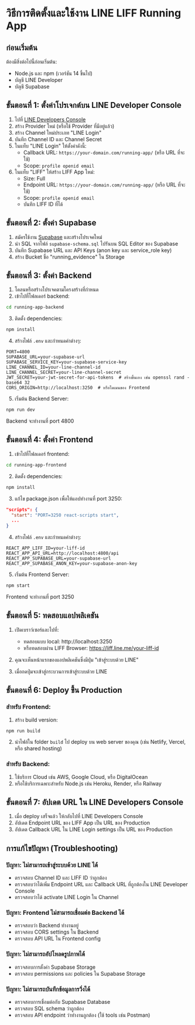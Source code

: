 # วิธีการติดตั้งและใช้งาน LINE LIFF Running App

## ก่อนเริ่มต้น

ต้องมีสิ่งต่อไปนี้ก่อนเริ่มต้น:
- Node.js และ npm (เวอร์ชัน 14 ขึ้นไป)
- บัญชี LINE Developer
- บัญชี Supabase

## ขั้นตอนที่ 1: ตั้งค่าโปรเจกต์บน LINE Developer Console

1. ไปที่ [LINE Developers Console](https://developers.line.biz/console/)
2. สร้าง Provider ใหม่ (หรือใช้ Provider ที่มีอยู่แล้ว)
3. สร้าง Channel ใหม่ประเภท "LINE Login"
4. บันทึก Channel ID และ Channel Secret
5. ในแท็บ "LINE Login" ให้ตั้งค่าดังนี้:
   - Callback URL: `https://your-domain.com/running-app/` (หรือ URL ที่จะใช้)
   - Scope: `profile openid email`
6. ในแท็บ "LIFF" ให้สร้าง LIFF App ใหม่:
   - Size: Full
   - Endpoint URL: `https://your-domain.com/running-app/` (หรือ URL ที่จะใช้)
   - Scope: `profile openid email`
   - บันทึก LIFF ID ที่ได้

## ขั้นตอนที่ 2: ตั้งค่า Supabase

1. สมัครใช้งาน [Supabase](https://supabase.com/) และสร้างโปรเจคใหม่
2. นำ SQL จากไฟล์ `supabase-schema.sql` ไปรันบน SQL Editor ของ Supabase
3. บันทึก Supabase URL และ API Keys (anon key และ service_role key)
4. สร้าง Bucket ชื่อ "running_evidence" ใน Storage

## ขั้นตอนที่ 3: ตั้งค่า Backend

1. โคลนหรือสร้างโปรเจคตามโครงสร้างที่กำหนด
2. เข้าไปที่โฟลเดอร์ backend:
```bash
cd running-app-backend
```

3. ติดตั้ง dependencies:
```bash
npm install
```

4. สร้างไฟล์ `.env` และกำหนดค่าต่างๆ:
```
PORT=4800
SUPABASE_URL=your-supabase-url
SUPABASE_SERVICE_KEY=your-supabase-service-key
LINE_CHANNEL_ID=your-line-channel-id
LINE_CHANNEL_SECRET=your-line-channel-secret
JWT_SECRET=your-jwt-secret-for-api-tokens  # สร้างขึ้นเอง เช่น openssl rand -base64 32
CORS_ORIGIN=http://localhost:3250  # หรือโดเมนของ Frontend
```

5. เริ่มต้น Backend Server:
```bash
npm run dev
```
Backend จะทำงานที่ port 4800

## ขั้นตอนที่ 4: ตั้งค่า Frontend

1. เข้าไปที่โฟลเดอร์ frontend:
```bash
cd running-app-frontend
```

2. ติดตั้ง dependencies:
```bash
npm install
```

3. แก้ไข package.json เพื่อให้แอปทำงานที่ port 3250:
```json
"scripts": {
  "start": "PORT=3250 react-scripts start",
  ...
}
```

4. สร้างไฟล์ `.env` และกำหนดค่าต่างๆ:
```
REACT_APP_LIFF_ID=your-liff-id
REACT_APP_API_URL=http://localhost:4800/api
REACT_APP_SUPABASE_URL=your-supabase-url
REACT_APP_SUPABASE_ANON_KEY=your-supabase-anon-key
```

5. เริ่มต้น Frontend Server:
```bash
npm start
```
Frontend จะทำงานที่ port 3250

## ขั้นตอนที่ 5: ทดสอบแอปพลิเคชัน

1. เปิดเบราว์เซอร์และไปที่:
   - ทดสอบแบบ local: http://localhost:3250
   - หรือทดสอบผ่าน LIFF Browser: https://liff.line.me/your-liff-id

2. คุณจะเห็นหน้าแรกของแอปพลิเคชันซึ่งมีปุ่ม "เข้าสู่ระบบด้วย LINE"

3. เมื่อกดปุ่มจะเข้าสู่กระบวนการเข้าสู่ระบบด้วย LINE

## ขั้นตอนที่ 6: Deploy ขึ้น Production

### สำหรับ Frontend:

1. สร้าง build version:
```bash
npm run build
```

2. นำไฟล์ใน folder `build` ไป deploy บน web server ของคุณ (เช่น Netlify, Vercel, หรือ shared hosting)

### สำหรับ Backend:

1. ใช้บริการ Cloud เช่น AWS, Google Cloud, หรือ DigitalOcean
2. หรือใช้บริการเฉพาะสำหรับ Node.js เช่น Heroku, Render, หรือ Railway

## ขั้นตอนที่ 7: อัปเดต URL ใน LINE Developers Console

1. เมื่อ deploy เสร็จแล้ว ให้กลับไปที่ LINE Developers Console
2. อัปเดต Endpoint URL ของ LIFF App เป็น URL ของ Production
3. อัปเดต Callback URL ใน LINE Login settings เป็น URL ของ Production

## การแก้ไขปัญหา (Troubleshooting)

### ปัญหา: ไม่สามารถเข้าสู่ระบบด้วย LINE ได้
- ตรวจสอบ Channel ID และ LIFF ID ว่าถูกต้อง
- ตรวจสอบว่าได้เพิ่ม Endpoint URL และ Callback URL ที่ถูกต้องใน LINE Developer Console
- ตรวจสอบว่าได้ activate LINE Login ใน Channel

### ปัญหา: Frontend ไม่สามารถเชื่อมต่อ Backend ได้
- ตรวจสอบว่า Backend ทำงานอยู่
- ตรวจสอบ CORS settings ใน Backend
- ตรวจสอบ API URL ใน Frontend config

### ปัญหา: ไม่สามารถอัปโหลดรูปภาพได้
- ตรวจสอบการตั้งค่า Supabase Storage
- ตรวจสอบ permissions และ policies ใน Supabase Storage

### ปัญหา: ไม่สามารถบันทึกข้อมูลการวิ่งได้
- ตรวจสอบการเชื่อมต่อกับ Supabase Database
- ตรวจสอบ SQL schema ว่าถูกต้อง
- ตรวจสอบ API endpoint ว่าทำงานถูกต้อง (ใช้ tools เช่น Postman)
